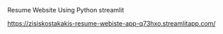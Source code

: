 Resume Website Using Python streamlit

https://zisiskostakakis-resume-webiste-app-q73hxo.streamlitapp.com/
